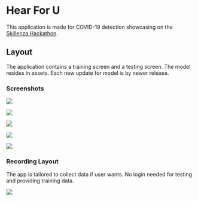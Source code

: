 # Hear For U
This application is made for COVID-19 detection showcasing on the [Skillenza Hackathon](https://skillenza.com/challenge/coders-vs-covid-onlinehackathon).


## Layout
The application contains a training screen and a testing screen. The model resides in assets. Each new update for model is by newer release.

### Screenshots

![](Screenshots/device-2020-05-03-073713.png)

![](Screenshots/device-2020-05-03-073755.png)

![](Screenshots/device-2020-05-03-073816.png)

![](Screenshots/device-2020-05-03-073836.png)

![](Screenshots/device-2020-05-03-073930.png)

### Recording Layout
The app is tailored to collect data if user wants. No login needed for testing and providing training data.

![](Screenshots/ezgif.com-video-to-gif.gif)


